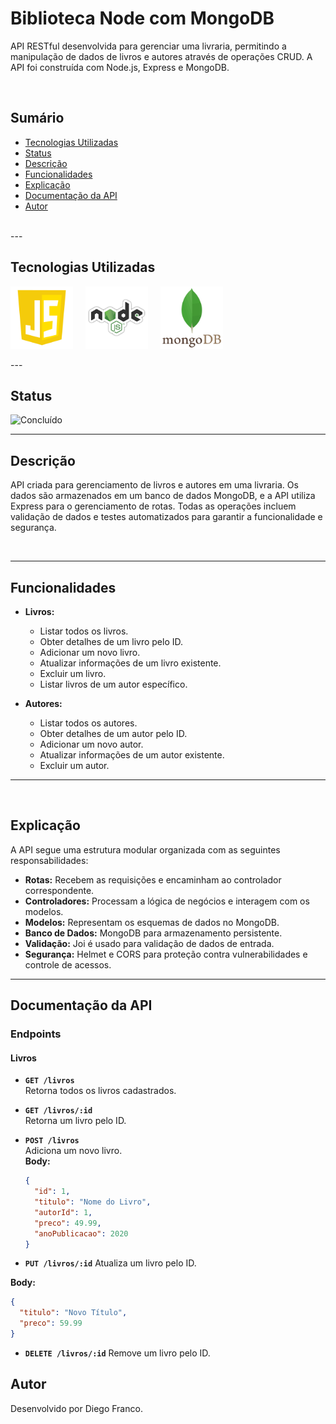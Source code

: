 # Biblioteca Node com MongoDB

API RESTful desenvolvida para gerenciar uma livraria, permitindo a manipulação de dados de livros e autores através de operações CRUD. A API foi construída com Node.js, Express e MongoDB.

<br>

## Sumário

- [Tecnologias Utilizadas](#tecnologias-utilizadas)
- [Status](#status)
- [Descrição](#descrição)
- [Funcionalidades](#funcionalidades)
- [Explicação](#explicação)
- [Documentação da API](#documentação-da-api)
- [Autor](#autor)

<br>
---

## Tecnologias Utilizadas

<div style="display: flex; flex-direction: row;">
  <div style="margin-right: 20px; display: flex; justify-content: flex-start;">
    <img src="images/js.png" alt="Logo JavaScript" width="100"/>
  </div>
  <div style="margin-right: 20px; display: flex; justify-content: flex-start;">
    <img src="images/node.png" alt="Logo Node.js" width="100"/>
  </div>
  <div style="margin-right: 20px; display: flex; justify-content: flex-start;">
    <img src="images/mongodb.png" alt="Logo MongoDB" width="100"/>
  </div>
</div>

<br>
---

## Status

![Concluído](http://img.shields.io/static/v1?label=STATUS&message=CONCLUIDO&color=GREEN&style=for-the-badge)

---

## Descrição

API criada para gerenciamento de livros e autores em uma livraria. Os dados são armazenados em um banco de dados MongoDB, e a API utiliza Express para o gerenciamento de rotas. Todas as operações incluem validação de dados e testes automatizados para garantir a funcionalidade e segurança.

<br>

---

## Funcionalidades

- **Livros:**

  - Listar todos os livros.
  - Obter detalhes de um livro pelo ID.
  - Adicionar um novo livro.
  - Atualizar informações de um livro existente.
  - Excluir um livro.
  - Listar livros de um autor específico.

- **Autores:**
  - Listar todos os autores.
  - Obter detalhes de um autor pelo ID.
  - Adicionar um novo autor.
  - Atualizar informações de um autor existente.
  - Excluir um autor.

---
<br>

## Explicação

A API segue uma estrutura modular organizada com as seguintes responsabilidades:

- **Rotas:** Recebem as requisições e encaminham ao controlador correspondente.
- **Controladores:** Processam a lógica de negócios e interagem com os modelos.
- **Modelos:** Representam os esquemas de dados no MongoDB.
- **Banco de Dados:** MongoDB para armazenamento persistente.
- **Validação:** Joi é usado para validação de dados de entrada.
- **Segurança:** Helmet e CORS para proteção contra vulnerabilidades e controle de acessos.

---

## Documentação da API

### **Endpoints**

#### **Livros**

- **`GET /livros`**  
  Retorna todos os livros cadastrados.

- **`GET /livros/:id`**  
  Retorna um livro pelo ID.

- **`POST /livros`**  
   Adiciona um novo livro.  
   **Body:**
  ```json
  {
    "id": 1,
    "titulo": "Nome do Livro",
    "autorId": 1,
    "preco": 49.99,
    "anoPublicacao": 2020
  }
  ```
- **`PUT /livros/:id`**
  Atualiza um livro pelo ID.

**Body:**

```json
{
  "titulo": "Novo Título",
  "preco": 59.99
}
```

- **`DELETE /livros/:id`**
  Remove um livro pelo ID.

## Autor

Desenvolvido por Diego Franco.
<!-- 
Rotas são os garçons: Eles recebem os pedidos dos clientes (requisições) e levam para a cozinha (controller).
Controller é a cozinha: Ele prepara o pedido, pegando os ingredientes no estoque (model).
Model é o estoque: Ele pega os dados do banco de dados, como pegar ingredientes no depósito.
Resposta: O garçom (rota) entrega o pedido pronto (dados) para o cliente.
Cada um tem sua função e todos trabalham juntos para que o cliente receba o que pediu!

As rotas (ex.: routes/livros.js): Recebem as requisições dos clientes (ex.: GET /livros) e as encaminham para o controller.
O controller (ex.: controllers/LivroController.js): Processa a lógica do pedido e consulta o banco de dados através do model.
O model (ex.: models/Livro.js): Interage diretamente com o banco de dados, pegando ou salvando as informações necessárias.
Resposta (rota): A rota devolve os dados processados pelo controller para o cliente.
Cada arquivo tem sua responsabilidade, e juntos fazem a API funcionar corretamente! -->
